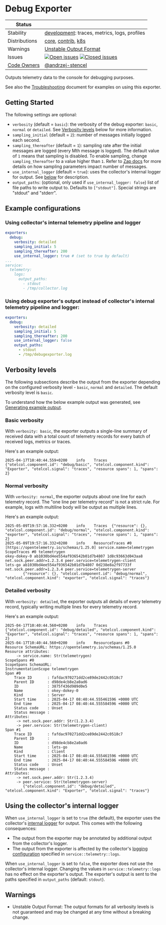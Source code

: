 # Debug Exporter

<!-- status autogenerated section -->
| Status        |           |
| ------------- |-----------|
| Stability     | [development]: traces, metrics, logs, profiles   |
| Distributions | [core], [contrib], [k8s] |
| Warnings      | [Unstable Output Format](#warnings) |
| Issues        | [![Open issues](https://img.shields.io/github/issues-search/open-telemetry/opentelemetry-collector?query=is%3Aissue%20is%3Aopen%20label%3Aexporter%2Fdebug%20&label=open&color=orange&logo=opentelemetry)](https://github.com/open-telemetry/opentelemetry-collector/issues?q=is%3Aopen+is%3Aissue+label%3Aexporter%2Fdebug) [![Closed issues](https://img.shields.io/github/issues-search/open-telemetry/opentelemetry-collector?query=is%3Aissue%20is%3Aclosed%20label%3Aexporter%2Fdebug%20&label=closed&color=blue&logo=opentelemetry)](https://github.com/open-telemetry/opentelemetry-collector/issues?q=is%3Aclosed+is%3Aissue+label%3Aexporter%2Fdebug) |
| [Code Owners](https://github.com/open-telemetry/opentelemetry-collector-contrib/blob/main/CONTRIBUTING.md#becoming-a-code-owner)    | [@andrzej-stencel](https://www.github.com/andrzej-stencel) |

[development]: https://github.com/open-telemetry/opentelemetry-collector/blob/main/docs/component-stability.md#development
[core]: https://github.com/open-telemetry/opentelemetry-collector-releases/tree/main/distributions/otelcol
[contrib]: https://github.com/open-telemetry/opentelemetry-collector-releases/tree/main/distributions/otelcol-contrib
[k8s]: https://github.com/open-telemetry/opentelemetry-collector-releases/tree/main/distributions/otelcol-k8s
<!-- end autogenerated section -->

Outputs telemetry data to the console for debugging purposes.

See also the [Troubleshooting][troubleshooting_docs] document for examples on using this exporter.

[troubleshooting_docs]: https://opentelemetry.io/docs/collector/troubleshooting/#local-exporters

## Getting Started

The following settings are optional:

- `verbosity` (default = `basic`): the verbosity of the debug exporter: `basic`, `normal` or `detailed`.
  See [Verbosity levels](#verbosity-levels) below for more information.
- `sampling_initial` (default = `2`): number of messages initially logged each
  second.
- `sampling_thereafter` (default = `1`): sampling rate after the initial
  messages are logged (every Mth message is logged).
  The default value of `1` means that sampling is disabled.
  To enable sampling, change `sampling_thereafter` to a value higher than `1`.
  Refer to [Zap docs](https://godoc.org/go.uber.org/zap/zapcore#NewSampler) for more details
  on how sampling parameters impact number of messages.
- `use_internal_logger` (default = `true`): uses the collector's internal logger for output. See [below](#using-the-collectors-internal-logger) for description.
- `output_paths`: (optional, only used if `use_internal_logger: false`) list of file paths to write output to. Defaults to `["stdout"]`. Special strings are "stdout" and "stderr".

## Example configurations

### Using collector's internal telemetry pipeline and logger
```yaml
exporters:
  debug:
    verbosity: detailed
    sampling_initial: 5
    sampling_thereafter: 200
    use_internal_logger: true # (set to true by default)
...
service:
  telemetry:
    logs:
      output_paths:
        - stdout
        - /tmp/collector.log
```

### Using debug exporter's output instead of collector's internal telemetry pipeline and logger:
```yaml
exporters:
  debug:
    verbosity: detailed
    sampling_initial: 5
    sampling_thereafter: 200
    use_internal_logger: false
    output_paths:
      - stdout
      - /tmp/debugexporter.log
```

## Verbosity levels

The following subsections describe the output from the exporter depending on the configured verbosity level - `basic`, `normal` and `detailed`.
The default verbosity level is `basic`.

To understand how the below example output was generated, see [Generating example output](./generating-example-output.md).

### Basic verbosity

With `verbosity: basic`, the exporter outputs a single-line summary of received data with a total count of telemetry records for every batch of received logs, metrics or traces.

Here's an example output:

```console
2025-04-17T10:40:44.559+0200    info    Traces  {"otelcol.component.id": "debug/basic", "otelcol.component.kind": "Exporter", "otelcol.signal": "traces", "resource spans": 1, "spans": 2}
```

### Normal verbosity

With `verbosity: normal`, the exporter outputs about one line for each telemetry record.
The "one line per telemetry record" is not a strict rule.
For example, logs with multiline body will be output as multiple lines.

Here's an example output:

```console
2025-05-09T19:57:16.332+0200    info    Traces  {"resource": {}, "otelcol.component.id": "debug/normal", "otelcol.component.kind": "exporter", "otelcol.signal": "traces", "resource spans": 1, "spans": 2}
2025-05-09T19:57:16.332+0200    info    ResourceTraces #0 [https://opentelemetry.io/schemas/1.25.0] service.name=telemetrygen
ScopeTraces #0 telemetrygen
okey-dokey-0 ab1030bd4ee554af936542b01d7b4807 1d8c93663d043aa8 net.sock.peer.addr=1.2.3.4 peer.service=telemetrygen-client
lets-go ab1030bd4ee554af936542b01d7b4807 0d238e8a2f97733f net.sock.peer.addr=1.2.3.4 peer.service=telemetrygen-server
        {"resource": {}, "otelcol.component.id": "debug/normal", "otelcol.component.kind": "exporter", "otelcol.signal": "traces"}
```

### Detailed verbosity

With `verbosity: detailed`, the exporter outputs all details of every telemetry record, typically writing multiple lines for every telemetry record.

Here's an example output:

```console
2025-04-17T10:40:44.560+0200    info    Traces  {"otelcol.component.id": "debug/detailed", "otelcol.component.kind": "Exporter", "otelcol.signal": "traces", "resource spans": 1, "spans": 2}
2025-04-17T10:40:44.560+0200    info    ResourceSpans #0
Resource SchemaURL: https://opentelemetry.io/schemas/1.25.0
Resource attributes:
     -> service.name: Str(telemetrygen)
ScopeSpans #0
ScopeSpans SchemaURL: 
InstrumentationScope telemetrygen 
Span #0
    Trace ID       : fafdac970271dd2ce89de2442c0518c7
    Parent ID      : d98de4cb8e2a0ad6
    ID             : 3875f436d989d0e5
    Name           : okey-dokey-0
    Kind           : Server
    Start time     : 2025-04-17 08:40:44.555461596 +0000 UTC
    End time       : 2025-04-17 08:40:44.555584596 +0000 UTC
    Status code    : Unset
    Status message : 
Attributes:
     -> net.sock.peer.addr: Str(1.2.3.4)
     -> peer.service: Str(telemetrygen-client)
Span #1
    Trace ID       : fafdac970271dd2ce89de2442c0518c7
    Parent ID      : 
    ID             : d98de4cb8e2a0ad6
    Name           : lets-go
    Kind           : Client
    Start time     : 2025-04-17 08:40:44.555461596 +0000 UTC
    End time       : 2025-04-17 08:40:44.555584596 +0000 UTC
    Status code    : Unset
    Status message : 
Attributes:
     -> net.sock.peer.addr: Str(1.2.3.4)
     -> peer.service: Str(telemetrygen-server)
        {"otelcol.component.id": "debug/detailed", "otelcol.component.kind": "Exporter", "otelcol.signal": "traces"}
```

## Using the collector's internal logger

When `use_internal_logger` is set to `true` (the default), the exporter uses the collector's [internal logger][internal_telemetry] for output.
This comes with the following consequences:

- The output from the exporter may be annotated by additional output from the collector's logger.
- The output from the exporter is affected by the collector's [logging configuration][internal_logs_config] specified in `service::telemetry::logs`.

When `use_internal_logger` is set to `false`, the exporter does not use the collector's internal logger.
Changing the values in `service::telemetry::logs` has no effect on the exporter's output.
The exporter's output is sent to the paths specified in `output_paths` (default: `stdout`).

[internal_telemetry]: https://opentelemetry.io/docs/collector/internal-telemetry/
[internal_logs_config]: https://opentelemetry.io/docs/collector/internal-telemetry/#configure-internal-logs

## Warnings

- Unstable Output Format: The output formats for all verbosity levels is not guaranteed and may be changed at any time without a breaking change.

